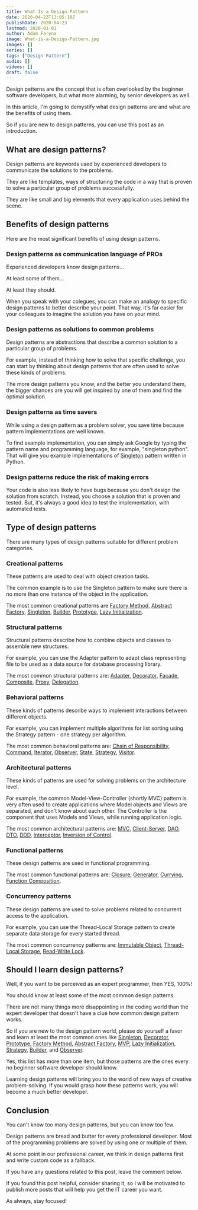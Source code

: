 ```yaml
---
title: What Is a Design Pattern
date: 2020-04-23T13:05:18Z
publishDate: 2020-04-23
lastmod: 2020-01-01
author: Adam Faryna
image: What-is-a-Design-Pattern.jpg
images: []
series: []
tags: ["Design Pattern"]
audio: []
videos: []
draft: false
---
```


Design patterns are the concept that is often overlooked by the beginner software developers, but what more alarming, by senior developers as well.

In this article, I'm going to demystify what design patterns are and what are the benefits of using them.

So if you are new to design patterns, you can use this post as an introduction.

## What are design patterns?

Design patterns are keywords used by experienced developers to communicate the solutions to the problems.

They are like templates, ways of structuring the code in a way that is proven to solve a particular group of problems successfully.

They are like small and big elements that every application uses behind the scene.

## Benefits of design patterns

Here are the most significant benefits of using design patterns.

### Design patterns as communication language of PROs

Experienced developers know design patterns…

At least some of them…

At least they should.

When you speak with your colegues, you can make an analogy to specific design patterns to better describe your point. That way, it's far easier for your colleagues to imagine the solution you have on your mind.

### Design patterns as solutions to common problems

Design patterns are abstractions that describe a common solution to a particular group of problems.

For example, instead of thinking how to solve that specific challenge, you can start by thinking about design patterns that are often used to solve these kinds of problems.

The more design patterns you know, and the better you understand them, the bigger chances are you will get inspired by one of them and find the optimal solution.

### Design patterns as time savers

While using a design pattern as a problem solver, you save time because pattern implementations are well known.

To find example implementation, you can simply ask Google by typing the pattern name and programming language, for example, "singleton python". That will give you example implementations of [Singleton](/posts/singleton-design-pattern-python-for-web-developers/) pattern written in Python.

### Design patterns reduce the risk of making errors

Your code is also less likely to have bugs because you don't design the solution from scratch. Instead, you choose a solution that is proven and tested. But, it's always a good idea to test the implementation, with automated tests.

## Type of design patterns

There are many types of design patterns suitable for different problem categories.

### Creational patterns

These patterns are used to deal with object creation tasks.

The common example is to use the Singleton pattern to make sure there is no more than one instance of the object in the application.

The most common creational patterns are [Factory Method](https://en.wikipedia.org/wiki/Factory_method_pattern), [Abstract Factory](/posts/abstract-factory-design-pattern-python-for-web-developers/), [Singleton](/posts/singleton-design-pattern-python-for-web-developers/), [Builder](https://en.wikipedia.org/wiki/Builder_pattern), [Prototype](https://en.wikipedia.org/wiki/Prototype_pattern), [Lazy Initialization](/posts/lazy-initialization-design-pattern-python-for-web-developers/).

### Structural patterns

Structural patterns describe how to combine objects and classes to assemble new structures.

For example, you can use the Adapter pattern to adapt class representing file to be used as a data source for database processing library.

The most common structural patterns are: [Adapter](https://en.wikipedia.org/wiki/Adapter_pattern), [Decorator](http://decorator-design-pattern-python-for-web-developers), [Facade](https://en.wikipedia.org/wiki/Facade_pattern), [Composite](https://en.wikipedia.org/wiki/Composite_pattern), [Proxy](https://en.wikipedia.org/wiki/Proxy_pattern), [Delegation](https://en.wikipedia.org/wiki/Delegation_pattern).

### Behavioral patterns

These kinds of patterns describe ways to implement interactions between different objects.

For example, you can implement multiple algorithms for list sorting using the Strategy pattern - one strategy per algorithm.

The most common behavioral patterns are: [Chain of Responsibility](https://en.wikipedia.org/wiki/Chain-of-responsibility_pattern), [Command](https://en.wikipedia.org/wiki/Command_pattern), [Iterator](https://en.wikipedia.org/wiki/Iterator_pattern), [Observer](https://en.wikipedia.org/wiki/Observer_pattern), [State](https://en.wikipedia.org/wiki/State_pattern), [Strategy](https://en.wikipedia.org/wiki/Strategy_pattern), [Visitor](https://en.wikipedia.org/wiki/Visitor_pattern).

### Architectural patterns

These kinds of patterns are used for solving problems on the architecture level.

For example, the common Model-View-Controller (shortly MVC) pattern is very often used to create applications where Model objects and Views are separated, and don't know about each other. The Controller is the component that uses Models and Views, while running application logic.

The most common architectural patterns are: [MVC](https://en.wikipedia.org/wiki/Model%E2%80%93view%E2%80%93controller), [Client-Server](https://en.wikipedia.org/wiki/Client%E2%80%93server_model), [DAO](https://en.wikipedia.org/wiki/Data_access_object), [DTO](https://en.wikipedia.org/wiki/Data_transfer_object), [DDD](https://en.wikipedia.org/wiki/Domain-driven_design), [Interceptor](https://en.wikipedia.org/wiki/Interceptor_pattern), [Inversion of Control](https://en.wikipedia.org/wiki/Inversion_of_control).

### Functional patterns

These design patterns are used in functional programming.

The most common functional patterns are: [Closure](https://en.wikipedia.org/wiki/Closure_(computer_programming)), [Generator](https://en.wikipedia.org/wiki/Generator_(computer_programming)), [Currying](https://en.wikipedia.org/wiki/Currying), [Function Composition](https://en.wikipedia.org/wiki/Function_composition_(computer_science)).

### Concurrency patterns

These design patterns are used to solve problems related to concurrent access to the application.

For example, you can use the Thread-Local Storage pattern to create separate data storage for every started thread.

The most common concurrency patterns are: [Immutable Object](https://en.wikipedia.org/wiki/Immutable_object), [Thread-Local Storage](https://en.wikipedia.org/wiki/Thread-local_storage), [Read-Write Lock](https://en.wikipedia.org/wiki/Readers%E2%80%93writer_lock).

## Should I learn design patterns?

Well, if you want to be perceived as an expert programmer, then YES, 100%!

You should know at least some of the most common design patterns.

There are not many things more disappointing in the coding world than the expert developer that doesn't have a clue how common design pattern works.

So if you are new to the design pattern world, please do yourself a favor and learn at least the most common ones like [Singleton](/posts/singleton-design-pattern-python-for-web-developers/), [Decorator](/posts/decorator-design-pattern-python-for-web-developers/), [Prototype](https://en.wikipedia.org/wiki/Prototype_pattern), [Factory Method](https://en.wikipedia.org/wiki/Factory_method_pattern), [Abstract Factory](/posts/abstract-factory-design-pattern-python-for-web-developers/), [MVP](https://en.wikipedia.org/wiki/Model%E2%80%93view%E2%80%93presenter), [Lazy Initialization](/posts/lazy-initialization-design-pattern-python-for-web-developers/), [Strategy](https://en.wikipedia.org/wiki/Strategy_pattern), [Builder](https://en.wikipedia.org/wiki/Builder_pattern), and [Observer](https://en.wikipedia.org/wiki/Observer_pattern).

Yes, this list has more than one item, but those patterns are the ones every no beginner software developer should know.

Learning design patterns will bring you to the world of new ways of creative problem-solving. If you would grasp how these patterns work, you will become a much better developer.

## Conclusion

You can't know too many design patterns, but you can know too few.

Design patterns are bread and butter for every professional developer. Most of the programming problems are solved by using one or multiple of them.

At some point in our professional career, we think in design patterns first and write custom code as a fallback.

If you have any questions related to this post, leave the comment below.

If you found this post helpful, consider sharing it, so I will be motivated to publish more posts that will help you get the IT career you want.

As always, stay focused!
